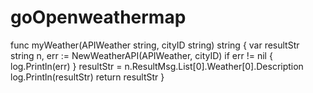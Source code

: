 # goOpenweathermap

func myWeather(APIWeather string, cityID string) string {
  var resultStr string
  n, err := NewWeatherAPI(APIWeather, cityID)
  if err != nil {
    log.Println(err)
  }
  resultStr = n.ResultMsg.List[0].Weather[0].Description
  log.Println(resultStr)
  return resultStr
}

